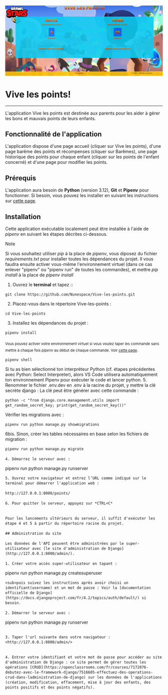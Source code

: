 ![logo-image](doc/vive_les_points.png)

# Vive les points! 

***
L'application Vive les points est destinée aux parents pour les aider à gérer les bons et mauvais points de leurs enfants.

## Fonctionnalité de l'application

 L'application dispose d'une page accueil (cliquer sur Vive les points), d'une page barême des points et récompenses (cliquer sur Barêmes), une page historique des points pour chaque enfant (cliquer sur les points de l'enfant concerné) et d'une page pour modifier les points. 


## Prérequis

L'application aura besoin de **Python** (version 3.12), **Git** et **Pipenv** pour fonctionner. Si besoin, vous pouvez les installer en suivant les instructions sur [cette page](doc/installation_python-git-pipenv.md).


## Installation

Cette application exécutable localement peut être installée à l'aide de *pipenv* en suivant les étapes décrites ci-dessous.
> [!NOTE]  
> Si vous souhaitez utiliser *pip* à la place de *pipenv*, vous diposez du fichier *requirements.txt* pour installer toutes les dépendances du projet. Il vous faudra ensuite activer vous-même l'environnement virtuel (dans ce cas enlever "pipenv" ou "pipenv run" de toutes les commandes),
et mettre *pip install* à la place de *pipenv install*


1. Ouvrez le **terminal** et tapez ::
```
git clone https://github.com/Nunespace/Vive-les-points.git
```

2. Placez-vous dans le répertoire Vive-les-points :
```
cd Vive-les-points
```

3. Installez les dépendances du projet :
```
pipenv install
```

<sub> Vous pouvez activer votre environnement virtuel si vous voulez taper les commande sans mettre à chaque fois *pipenv* au début de chaque commande. Voir [cette page](doc/installation_python-git-pipenv.md).

```
pipenv shell

```
Si tu as bien sélectionné ton interpréteur Python (cf. étapes précédentes avec Python: Select Interpreter), alors VS Code utilisera automatiquement ton environnement Pipenv pour exécuter le code et lancer python.
5. Renommer le fichier .env.dev en .env à la racine du projet, y mettre la clé secrète django :
La clé peut être générer avec cette commande : 
```
python -c "from django.core.management.utils import get_random_secret_key; print(get_random_secret_key())"

```
Vérifier les migrations avec : 
```
pipenv run python manage.py showmigrations
```

6bis. Sinon, créer les tables nécessaires en base selon les fichiers de migration : 
```
pipenv run python manage.py migrate
    
4. Démarrez le serveur avec :
```
pipenv run python manage.py runserver
```
5. Ouvrez votre navigateur et entrez l’URL comme indiqué sur le terminal pour démarrer l'application web :

http://127.0.0.1:8000/points/

6. Pour quitter le serveur, appuyez sur *CTRL+C*


Pour les lancements ultérieurs du serveur, il suffit d'exécuter les étape 4 et 5 à partir du répertoire racine du projet.

## Administration du site

Les données de l'API peuvent être administrées par le super-utilisateur avec [le site d'administration de Django](http://127.0.0.1:8000/admin/).

1. Créer votre accès super-utilisateur en tapant :

```
pipenv run python manage.py createsuperuser
```
<sub>puis suivez les instructions après avoir choisi un identifiant(username) et un mot de passe : Voir la [documentation officielle de Django](https://docs.djangoproject.com/fr/4.2/topics/auth/default/) si besoin.

2. Démarrer le serveur avec : 
```
pipenv run python manage.py runserver
```

3. Taper l'url suivante dans votre navigateur : <http://127.0.0.1:8000/admin/>


4. Entrer votre identifiant et votre mot de passe pour accéder au site d'administration de Django : ce site permet de gérer toutes les opérations [CRUD](https://openclassrooms.com/fr/courses/7172076-debutez-avec-le-framework-django/7516605-effectuez-des-operations-crud-dans-ladministration-de-django) sur les données de l'applications (création, modification, effacement, mise à jour des enfants, des points positifs et des points négatifs).

